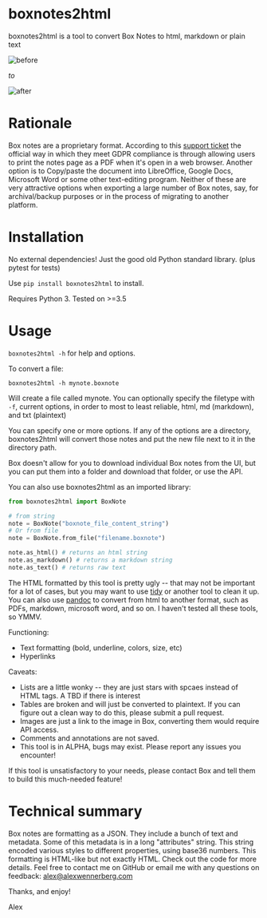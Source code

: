 # boxnotes2html

boxnotes2html is a tool to convert Box Notes to html, markdown or plain text

![before](img/before.png)

*to*

![after](img/after.png)

# Rationale

Box notes are a proprietary format. According to this [support ticket](https://community.box.com/t5/Desktop-and-Mobile-Forum/Exporting-Box-Notes/td-p/14834) the official way in which they meet GDPR compliance is through allowing users to print the notes page as a PDF when it's open in a web browser.  Another option is to Copy/paste the document into LibreOffice, Google Docs, Microsoft Word or some other text-editing program. Neither of these are very attractive options when exporting a large number of Box notes, say, for archival/backup purposes or in the process of migrating to another platform.


# Installation

No external dependencies! Just the good old Python standard library. (plus pytest for tests)

Use `pip install boxnotes2html` to install.

Requires Python 3. Tested on >=3.5

# Usage

`boxnotes2html -h` for help and options.

To convert a file:

`boxnotes2html -h mynote.boxnote`

Will create a file called mynote. You can optionally specify the filetype with `-f`, current options, in order to most to least reliable, html, md (markdown), and txt (plaintext)

You can specify one or more options. If any of the options are a directory, boxnotes2html will convert those notes and put the new file next to it in the directory path.

Box doesn't allow for you to download individual Box notes from the UI, but you can put them into a folder and download that folder, or use the API.

You can also use boxnotes2html as an imported library:

```python
from boxnotes2html import BoxNote

# from string
note = BoxNote("boxnote_file_content_string")
# Or from file
note = BoxNote.from_file("filename.boxnote")

note.as_html() # returns an html string
note.as_markdown() # returns a markdown string
note.as_text() # returns raw text
```

The HTML formatted by this tool is pretty ugly -- that may not be important for a lot of cases, but you may want to use [tidy](http://www.html-tidy.org/) or another tool to clean it up. You can also use [pandoc](https://pandoc.org/) to convert from html to another format, such as PDFs, markdown, microsoft word, and so on. I haven't tested all these tools, so YMMV.


Functioning:
* Text formatting (bold, underline, colors, size, etc)
* Hyperlinks

Caveats:
* Lists are a little wonky -- they are just stars with spcaes instead of HTML tags. A TBD if there is interest
* Tables are broken and will just be converted to plaintext. If you can figure out a clean way to do this, please submit a pull request.
* Images are just a link to the image in Box, converting them would require API access.
* Comments and annotations are not saved.
* This tool is in ALPHA, bugs may exist. Please report any issues you encounter!

If this tool is unsatisfactory to your needs, please contact Box and tell them to build this much-needed feature!

# Technical summary

Box notes are formatting as a JSON. They include a bunch of text and metadata. Some of this metadata is in a long "attributes" string. This string encoded various styles to different properties, using base36 numbers. This formatting is HTML-like but not exactly HTML. Check out the code for more details. Feel free to contact me on GitHub or email me with any questions on feedback: alex@alexwennerberg.com

Thanks, and enjoy!

Alex
